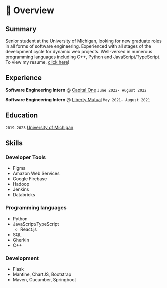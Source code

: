 # 📖 Overview

## Summary

Senior student at the University of Michigan, looking for new graduate roles in all forms of software engineering. Experienced with all stages of the development cycle for dynamic web projects. Well-versed in numerous programming languages including C++, Python and JavaScript/TypeScript. To view my resume, [click here](https://drive.google.com/file/d/1HKKDhBhXP0dS-qin0Z_pyZclCr30T1ZG/view)!


## Experience

**Software Engineering Intern** @ [Capital One](https://www.capitalone.com/tech/software-engineering/) `June 2022- August 2022`



**Software Engineering Intern** @ [Liberty Mutual](https://www.libertymutual.com/) `May 2021- August 2021`


## Education
`2019-2023` [University of Michigan](https://umich.edu/)



## Skills

### Developer Tools
- Figma
- Amazon Web Services
- Google Firebase
- Hadoop
- Jenkins
- Databricks

### Programming languages
- Python
- JavaScript/TypeScript
  - React.js
- SQL
- Gherkin
- C++

### Development
- Flask
- Mantine, ChartJS, Bootstrap
- Maven, Cucumber, Springboot
